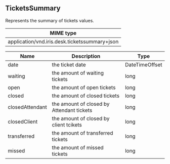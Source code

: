 ## TicketsSummary

Represents the summary of tickets values.

| MIME type                                 |
|-------------------------------------------|
| application/vnd.iris.desk.ticketssummary+json |

| Name            | Description                                  | Type                        |
|-----------------|----------------------------------------------|-----------------------------|
| date            | the ticket date                              | DateTimeOffset              |
| waiting         | the amount of waiting tickets                | long                        |
| open            | the amount of open tickets                   | long                        |
| closed          | the amount of closed tickets                 | long                        |
| closedAttendant | the amount of closed by Attendant tickets    | long                        |
| closedClient    | the amount of closed by client tcikets       | long                        |
| transferred     | the amount of transferred tickets            | long                        |
| missed          | the amount of missed tickets                 | long                        |